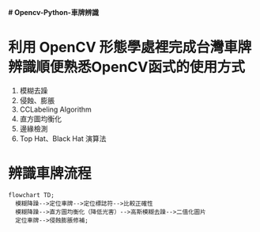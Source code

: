 __# Opencv-Python-車牌辨識__

# 利用 OpenCV 形態學處裡完成台灣車牌辨識順便熟悉OpenCV函式的使用方式
  1. 模糊去躁
  2. 侵蝕、膨脹
  3. CCLabeling Algorithm
  4. 直方圖均衡化
  5. 邊緣檢測
  6. Top Hat、Black Hat 演算法

# 辨識車牌流程


```mermaid
flowchart TD;
  模糊降躁-->定位車牌-->定位標誌符-->比較正確性
  模糊降躁-->直方圖均衡化（降低光害）-->高斯模糊去躁-->二值化圖片
  定位車牌-->侵蝕膨脹修補;
```
